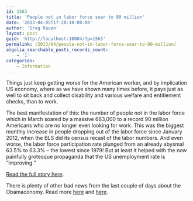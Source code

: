 ```yaml
---
id: 1563
title: 'People not in labor force soar to 90 million'
date: '2013-04-05T17:20:10-08:00'
author: 'Greg Raven'
layout: post
guid: 'http://localhost:10004/?p=1563'
permalink: /2013/04/people-not-in-labor-force-soar-to-90-million/
algolia_searchable_posts_records_count:
    - '1'
categories:
    - Information
---
```


Things just keep getting worse for the American worker, and by implication US economy, where as we have shown many times before, it pays just as well to sit back and collect disability and various welfare and entitlement checks, than to work.  
  
The best manifestation of this: the number of people not in the labor force which in March soared by a massive 663,000 to a record 90 million Americans who are no longer even looking for work. This was the biggest monthly increase in people dropping out of the labor force since January 2012, when the BLS did its census recast of the labor numbers. And even worse, the labor force participation rate plunged from an already abysmal 63.5% to 63.3% – the lowest since 1979! But at least it helped with the now painfully grotesque propaganda that the US unemployment rate is “improving.”

[Read the full story here](http://www.zerohedge.com/news/2013-04-05/people-not-labor-force-soar-663000-90-million-labor-force-participation-rate-1979-le).

There is plenty of other bad news from the last couple of days about the Obamaconomy. Read more [here](https://www.gregraven.us/2013/04/04/the-hits-just-keep-on-comin/ "The hits just keep on comin'") and [here](https://www.gregraven.us/2013/04/05/delayed-hit-u-s-job-creation-plunges/ "Delayed hit: U.S. job creation plunges").